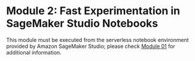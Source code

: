 # Module 2: Fast Experimentation in SageMaker Studio Notebooks

This module must be executed from the serverless notebook environment provided by Amazon SageMaker Studio; please check <a href="../01_configure_sagemaker_studio/">Module 01</a> for additional information.